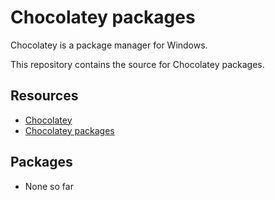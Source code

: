# Chocolatey packages

Chocolatey is a package manager for Windows.

This repository contains the source for Chocolatey packages.

## Resources

- [Chocolatey](https://chocolatey.org)
- [Chocolatey packages](https://chocolatey.org/packages) 

## Packages

- None so far
